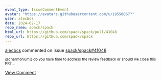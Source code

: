 ```yaml
---
event_type: IssueCommentEvent
avatar: "https://avatars.githubusercontent.com/u/19558067?"
user: alecbcs
date: 2024-02-17
repo_name: spack/spack
html_url: https://github.com/spack/spack/pull/41048
repo_url: https://github.com/spack/spack
---
```


<a href='https://github.com/alecbcs' target='_blank'>alecbcs</a> commented on issue <a href='https://github.com/spack/spack/pull/41048' target='_blank'>spack/spack#41048</a>.

<small>@charmoniumQ do you have time to address the review feedback or should we close this PR?...</small>

<a href='https://github.com/spack/spack/pull/41048' target='_blank'>View Comment</a>